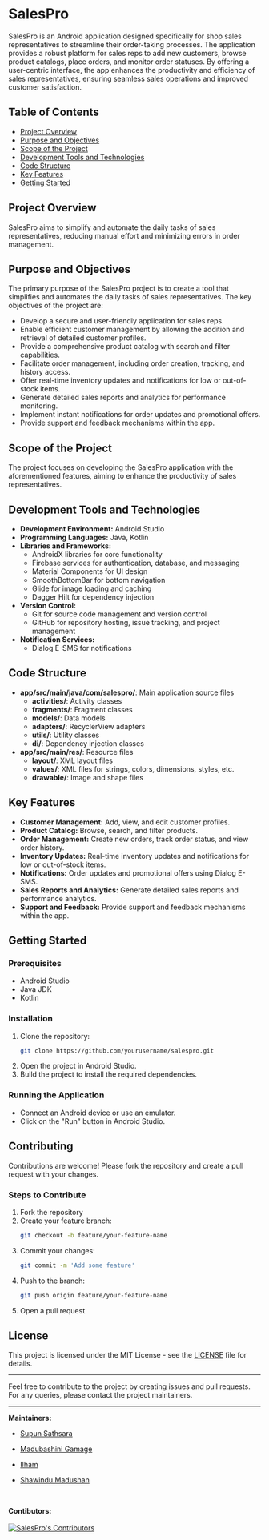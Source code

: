 # SalesPro

SalesPro is an Android application designed specifically for shop sales representatives to streamline their order-taking processes. The application provides a robust platform for sales reps to add new customers, browse product catalogs, place orders, and monitor order statuses. By offering a user-centric interface, the app enhances the productivity and efficiency of sales representatives, ensuring seamless sales operations and improved customer satisfaction.

## Table of Contents
- [Project Overview](#project-overview)
- [Purpose and Objectives](#purpose-and-objectives)
- [Scope of the Project](#scope-of-the-project)
- [Development Tools and Technologies](#development-tools-and-technologies)
- [Code Structure](#code-structure)
- [Key Features](#key-features)
- [Getting Started](#getting-started)

## Project Overview

SalesPro aims to simplify and automate the daily tasks of sales representatives, reducing manual effort and minimizing errors in order management.

## Purpose and Objectives

The primary purpose of the SalesPro project is to create a tool that simplifies and automates the daily tasks of sales representatives. The key objectives of the project are:
- Develop a secure and user-friendly application for sales reps.
- Enable efficient customer management by allowing the addition and retrieval of detailed customer profiles.
- Provide a comprehensive product catalog with search and filter capabilities.
- Facilitate order management, including order creation, tracking, and history access.
- Offer real-time inventory updates and notifications for low or out-of-stock items.
- Generate detailed sales reports and analytics for performance monitoring.
- Implement instant notifications for order updates and promotional offers.
- Provide support and feedback mechanisms within the app.

## Scope of the Project

The project focuses on developing the SalesPro application with the aforementioned features, aiming to enhance the productivity of sales representatives.


## Development Tools and Technologies

- **Development Environment:** Android Studio
- **Programming Languages:** Java, Kotlin
- **Libraries and Frameworks:**
  - AndroidX libraries for core functionality
  - Firebase services for authentication, database, and messaging
  - Material Components for UI design
  - SmoothBottomBar for bottom navigation
  - Glide for image loading and caching
  - Dagger Hilt for dependency injection
- **Version Control:**
  - Git for source code management and version control
  - GitHub for repository hosting, issue tracking, and project management
- **Notification Services:**
  - Dialog E-SMS for notifications

## Code Structure

- **app/src/main/java/com/salespro/**: Main application source files
  - **activities/**: Activity classes
  - **fragments/**: Fragment classes
  - **models/**: Data models
  - **adapters/**: RecyclerView adapters
  - **utils/**: Utility classes
  - **di/**: Dependency injection classes
- **app/src/main/res/**: Resource files
  - **layout/**: XML layout files
  - **values/**: XML files for strings, colors, dimensions, styles, etc.
  - **drawable/**: Image and shape files

## Key Features

- **Customer Management:** Add, view, and edit customer profiles.
- **Product Catalog:** Browse, search, and filter products.
- **Order Management:** Create new orders, track order status, and view order history.
- **Inventory Updates:** Real-time inventory updates and notifications for low or out-of-stock items.
- **Notifications:** Order updates and promotional offers using Dialog E-SMS.
- **Sales Reports and Analytics:** Generate detailed sales reports and performance analytics.
- **Support and Feedback:** Provide support and feedback mechanisms within the app.

## Getting Started

### Prerequisites

- Android Studio
- Java JDK
- Kotlin

### Installation

1. Clone the repository:
    ```sh
    git clone https://github.com/yourusername/salespro.git
    ```
2. Open the project in Android Studio.
3. Build the project to install the required dependencies.

### Running the Application

- Connect an Android device or use an emulator.
- Click on the "Run" button in Android Studio.

## Contributing

Contributions are welcome! Please fork the repository and create a pull request with your changes. 

### Steps to Contribute

1. Fork the repository
2. Create your feature branch:
    ```sh
    git checkout -b feature/your-feature-name
    ```
3. Commit your changes:
    ```sh
    git commit -m 'Add some feature'
    ```
4. Push to the branch:
    ```sh
    git push origin feature/your-feature-name
    ```
5. Open a pull request

## License

This project is licensed under the MIT License - see the [LICENSE](LICENSE) file for details.

---

Feel free to contribute to the project by creating issues and pull requests. For any queries, please contact the project maintainers.

---

**Maintainers:**
- [Supun Sathsara](https://github.com/supunsathsara)
- [Madubashini Gamage](https://github.com/madubashinigamage)
- [Ilham](https://github.com/imilham)
- [Shawindu Madushan](https://github.com/maduzan)

  <br>
**Contibutors:**
  <br>
  <br>
[![SalesPro's Contributors](https://stats.deeptrain.net/contributor/supunsathsara/Salespro?theme=dark)](https://github.com/supunsathsara/Salespro)
